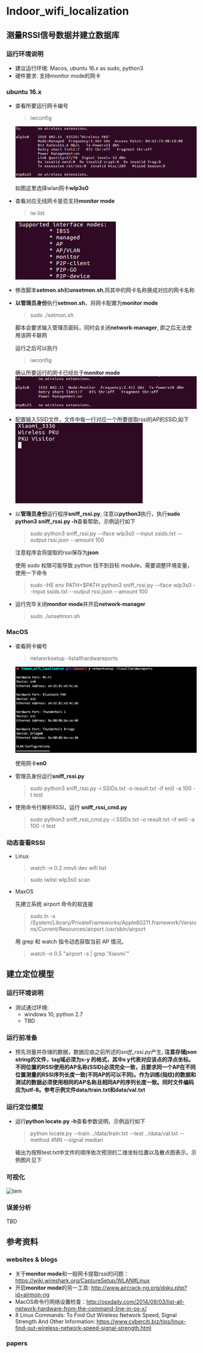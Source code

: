 # Indoor_wifi_localization

## 测量RSSI信号数据并建立数据库

### 运行环境说明

- 建议运行环境: Macos, ubuntu 16.x as sudo, python3
- 硬件要求: 支持monitor mode的网卡

### ubuntu 16.x

- 查看所要运行网卡编号

  > iwconfig

  ![1526893820255](./figures/iwconfig1.png)

  如图这里选择wlan网卡**wlp3s0**

- 查看对应无线网卡是否支持**monitor mode**

  > iw list

   ![1526895198531](./figures/iwlist.png)

- 修改脚本**setmon.sh**和**unsetmon.sh**,将其中的网卡名称换成对应的网卡名称

- **以管理员身份**执行**setmon.sh**，将网卡配置为**monitor mode**

  > sudo ./setmon.sh

  脚本会要求输入管理员密码，同时会关闭**network-manager**, 即之后无法使用该网卡联网

  运行之后可以执行

  > iwconfig

  确认所要运行的网卡已经处于**monitor mode**![1526894507738](./figures/iwconfig2.png)

- 配置输入SSID文件，文件中每一行对应一个所要提取rssi的AP的SSID,如下![1526894302071](./figures/ssid.png)

- 以**管理员身份**运行程序**sniff_rssi.py**, 注意以**python3**执行，执行**sudo python3 sniff_rssi.py -h**查看帮助，示例运行如下

  >sudo python3 sniff_rssi.py --iface wlp3s0 --input ssids.txt --output rssi.json --amount 100

  注意程序会将提取的rssi保存为**json**

  使用 sudo 权限可能导致 python 找不到目标 module，需要调整环境变量，使用一下命令

  >sudo -HE env PATH=$PATH python3 sniff_rssi.py --iface wlp3s0 --input ssids.txt --output rssi.json --amount 100

- 运行完毕关闭**monitor mode**并开启**network-manager**

  > sudo ./unsetmon.sh

### MacOS 

- 查看网卡编号

  > networksetup -listallhardwareports

  ![img_check_port](./figures/macos_check_port.png)

  使用网卡**en0**

- 管理员身份运行**sniff_rssi.py**

  > sudo python3 sniff_rssi.py -i SSIDs.txt -o result.txt -if en0 -a 100 -t test

- 使用命令行解析RSSI，运行 **sniff_rssi_cmd.py**

  > sudo python3 sniff_rssi_cmd.py -i SSIDs.txt -o result.txt -if en0 -a 100 -t test

### 动态查看RSSI

- Linux

  > watch -n 0.2 nmvli dev wifi list

  > sudo iwlist wlp3s0 scan

- MaxOS

  先建立系统 airport 命令的软连接

  > sudo ln -s /System/Library/PrivateFrameworks/Apple80211.framework/Versions/Current/Resources/airport /usr/sbin/airport

  用 grep 和 watch 指令动态获取当前 AP 情况。

  > watch -n 0.5 "airport -s | grep 'Xiaomi'"

## 建立定位模型

### 运行环境说明

- 测试通过环境:
  - windows 10, python 2.7
  - TBD

### 运行前准备

- 预先测量并存储的数据，数据应由之前所述的*sniff_rssi.py*产生, **注意存储json string的文件，tag域必须为x-y 的格式，其中x y代表对应该点的浮点坐标。不同位置的RSSI使用的AP名称(SSID)必须完全一致，且要求同一个AP在不同位置测量的RSSI序列长度一致(不同AP的可以不同)。作为训练(指纹)的数据和测试的数据必须使用相同的AP名称且相同AP的序列长度一致。同时文件编码应为utf-8。参考示例文件data/train.txt和data/val.txt**

### 运行定位模型

- 运行**python locate.py -h**查看参数说明，示例运行如下

  > python locate.py --train ../data/train.txt --test ../data/val.txt --method 4NN --signal median

  输出为按照test.txt中文件的顺序依次预测的二维坐标位置以及散点图表示，示例图片见下

### 可视化

 ![tem](D:\网络实习\network_wifi\Indoor_wifi_localization\figures\pred.png)

### 误差分析

TBD

## 参考资料

### websites & blogs 

- 关于**monitor mode**和一般网卡提取rssi的问题：https://wiki.wireshark.org/CaptureSetup/WLAN#Linux
- 开启**monitor mode**的另一工具: http://www.aircrack-ng.org/doku.php?id=airmon-ng
- MacOS命令行网络设置检查：http://osxdaily.com/2014/09/03/list-all-network-hardware-from-the-command-line-in-os-x/
- 8 Linux Commands: To Find Out Wireless Network Speed, Signal Strength And Other Information: https://www.cyberciti.biz/tips/linux-find-out-wireless-network-speed-signal-strength.html

### papers
